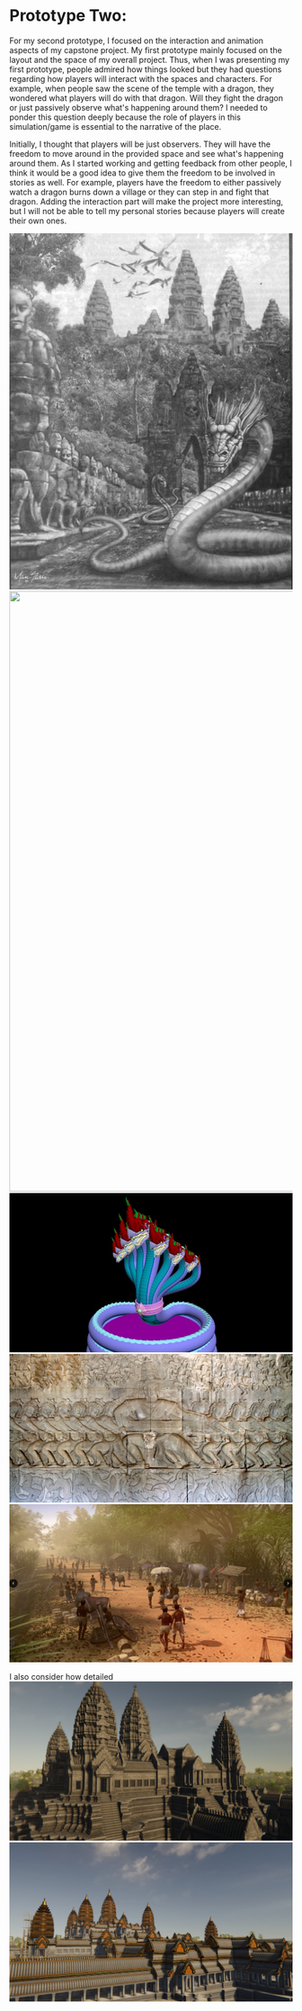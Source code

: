# Prototype Two: 

For my second prototype, I focused on the interaction and animation aspects of my capstone project. My first prototype mainly focused on the layout and the space of my overall project. Thus, when I was presenting my first prototype, people admired how things looked but they had questions regarding how players will interact with the spaces and characters. For example, when people saw the scene of the temple with a dragon, they wondered what players will do with that dragon. Will they fight the dragon or just passively observe what's happening around them? I needed to ponder this question deeply because the role of players in this simulation/game is essential to the narrative of the place.

Initially, I thought that players will be just observers. They will have the freedom to move around in the provided space and see what's happening around them. As I started working and getting feedback from other people, I think it would be a good idea to give them the freedom to be involved in stories as well. For example, players have the freedom to either passively watch a dragon burns down a village or they can step in and fight that dragon. Adding the interaction part will make the project more interesting, but I will not be able to tell my personal stories because players will create their own ones. 






<img src="images/naga1.png">
<img src="images/naga2.jpeg" width="800" height="1067"/>
<img src="images/nagamodel.jpeg" >
<img src="images/bas_relief.jpeg">

<img src="images/daily.png">

I also consider how detailed 
<img src="images/angkor1.jpg">
<img src="images/angkor2.jpg">
